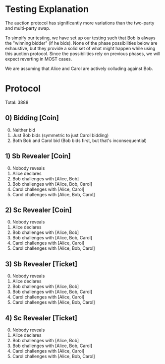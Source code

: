 # Testing Explanation

The auction protocol has significantly more variations than the two-party and multi-party swap. 

To simpify our testing, we have set up our testing such 
that Bob is always the "winning bidder" (if he bids). None of the phase possibilities below are exhaustive, but they provide a solid set of what might happen while using this auction protocol. Since the possibilities rely on previous phases, we will expect reverting in MOST cases. 

We are assuming that Alice and Carol are actively colluding against Bob.

# Protocol

Total: 3888

## 0) Bidding \[Coin\]  
0. Neither bid
1. Just Bob bids (symmetric to just Carol bidding)
2. Both Bob and Carol bid (Bob bids first, but that's inconsequential)

## 1) Sb Revealer \[Coin\] 
0. Nobody reveals
1. Alice declares 
2. Bob challenges with [Alice, Bob]
3. Bob challenges with [Alice, Bob, Carol]
4. Carol challenges with [Alice, Carol]
5. Carol challenges with [Alice, Bob, Carol]

## 2) Sc Revealer \[Coin\]

0. Nobody reveals
1. Alice declares 
2. Bob challenges with [Alice, Bob]
3. Bob challenges with [Alice, Bob, Carol]
4. Carol challenges with [Alice, Carol]
5. Carol challenges with [Alice, Bob, Carol]
## 3) Sb Revealer \[Ticket\] 

0. Nobody reveals
1. Alice declares 
2. Bob challenges with [Alice, Bob]
3. Bob challenges with [Alice, Bob, Carol]
4. Carol challenges with [Alice, Carol]
5. Carol challenges with [Alice, Bob, Carol]
## 4) Sc Revealer \[Ticket\] 

0. Nobody reveals
1. Alice declares 
2. Bob challenges with [Alice, Bob]
3. Bob challenges with [Alice, Bob, Carol]
4. Carol challenges with [Alice, Carol]
5. Carol challenges with [Alice, Bob, Carol]
